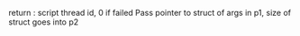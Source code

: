 return : script thread id, 0 if failed
Pass pointer to struct of args in p1, size of struct goes into p2